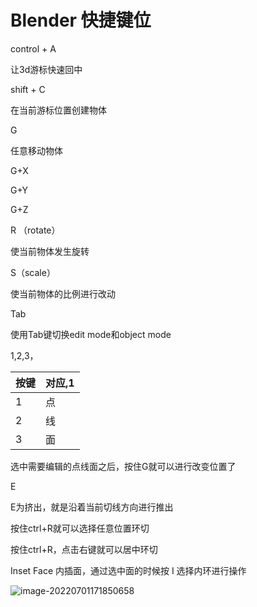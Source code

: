 # Blender 快捷键位

control + A 

让3d游标快速回中

shift + C

在当前游标位置创建物体

G

任意移动物体

G+X

G+Y

G+Z



R （rotate）

使当前物体发生旋转

S（scale）

使当前物体的比例进行改动

Tab

使用Tab键切换edit mode和object mode

1,2,3，

| 按键 | 对应,1 |
| ---- | ------ |
| 1    | 点     |
| 2    | 线     |
| 3    | 面     |

选中需要编辑的点线面之后，按住G就可以进行改变位置了



E

E为挤出，就是沿着当前切线方向进行推出



按住ctrl+R就可以选择任意位置环切

按住ctrl+R，点击右键就可以居中环切



Inset Face 内插面，通过选中面的时候按 I 选择内环进行操作

![image-20220701171850658](../images/image-20220701171850658.png)

